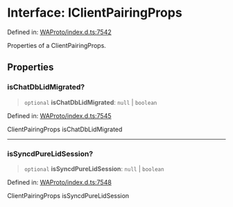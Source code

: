 # Interface: IClientPairingProps

Defined in: [WAProto/index.d.ts:7542](https://github.com/Fokusdotid/Baileys/blob/f4c7971f59af0b012f8de667e7a21ae12f7bbf19/WAProto/index.d.ts#L7542)

Properties of a ClientPairingProps.

## Properties

### isChatDbLidMigrated?

> `optional` **isChatDbLidMigrated**: `null` \| `boolean`

Defined in: [WAProto/index.d.ts:7545](https://github.com/Fokusdotid/Baileys/blob/f4c7971f59af0b012f8de667e7a21ae12f7bbf19/WAProto/index.d.ts#L7545)

ClientPairingProps isChatDbLidMigrated

***

### isSyncdPureLidSession?

> `optional` **isSyncdPureLidSession**: `null` \| `boolean`

Defined in: [WAProto/index.d.ts:7548](https://github.com/Fokusdotid/Baileys/blob/f4c7971f59af0b012f8de667e7a21ae12f7bbf19/WAProto/index.d.ts#L7548)

ClientPairingProps isSyncdPureLidSession

